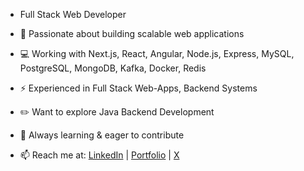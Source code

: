 - Full Stack Web Developer
- 🎯 Passionate about building scalable web applications
- 💻 Working with Next.js, React, Angular, Node.js, Express, MySQL, PostgreSQL, MongoDB, Kafka, Docker, Redis
- ⚡ Experienced in Full Stack Web-Apps, Backend Systems
- ✏️ Want to explore Java Backend Development
- 📌 Always learning & eager to contribute

- 📫 Reach me at: [LinkedIn](https://www.linkedin.com/in/suraj-kumar-jha-1946712aa/) | [Portfolio](https://portfolio-sigma-black-25.vercel.app/) | [X](https://x.com/Surajkumar_747)
<!---
Surajkumarjha07/Surajkumarjha07 is a ✨ special ✨ repository because its `README.md` (this file) appears on your GitHub profile.
You can click the Preview link to take a look at your changes.
--->
